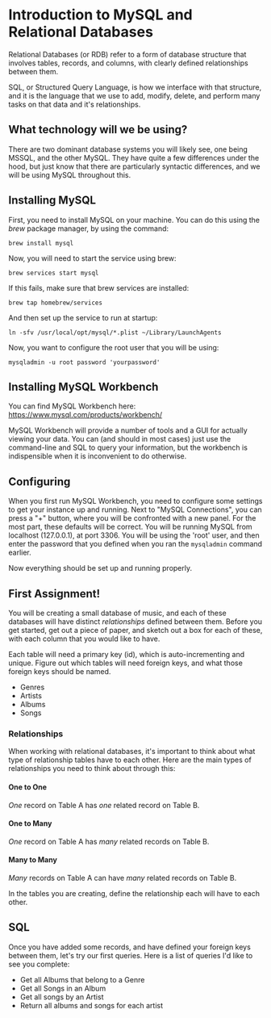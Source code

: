 # Introduction to MySQL and Relational Databases

Relational Databases (or RDB) refer to a form of database structure that involves tables, records, and columns, with clearly defined relationships between them. 

SQL, or Structured Query Language, is how we interface with that structure, and it is the language that we use to add, modify, delete, and perform many tasks on that data and it's relationships.

## What technology will we be using?

There are two dominant database systems you will likely see, one being MSSQL, and the other MySQL. They have quite a few differences under the hood, but just know that there are particularly syntactic differences, and we will be using MySQL throughout this.

## Installing MySQL

First, you need to install MySQL on your machine. You can do this using the *brew* package manager, by using the command:

`brew install mysql`

Now, you will need to start the service using brew:

`brew services start mysql`

If this fails, make sure that brew services are installed:

`brew tap homebrew/services`

And then set up the service to run at startup:

`ln -sfv /usr/local/opt/mysql/*.plist ~/Library/LaunchAgents`

Now, you want to configure the root user that you will be using:

`mysqladmin -u root password 'yourpassword'`

## Installing MySQL Workbench

You can find MySQL Workbench here: https://www.mysql.com/products/workbench/

MySQL Workbench will provide a number of tools and a GUI for actually viewing your data. You can (and should in most cases) just use the command-line and SQL to query your information, but the workbench is indispensible when it is inconvenient to do otherwise.

## Configuring

When you first run MySQL Workbench, you need to configure some settings to get your instance up and running. Next to "MySQL Connections", you can press a "+" button, where you will be confronted with a new panel. For the most part, these defaults will be correct. You will be running MySQL from localhost (127.0.0.1), at port 3306. You will be using the 'root' user, and then enter the password that you defined when you ran the `mysqladmin` command earlier.

Now everything should be set up and running properly.

## First Assignment!

You will be creating a small database of music, and each of these databases will have distinct *relationships* defined between them. Before you get started, get out a piece of paper, and sketch out a box for each of these, with each column that you would like to have. 

Each table will need a primary key (id), which is auto-incrementing and unique. Figure out which tables will need foreign keys, and what those foreign keys should be named.

* Genres
* Artists
* Albums
* Songs

### Relationships

When working with relational databases, it's important to think about what type of relationship tables have to each other. Here are the main types of relationships you need to think about through this:

#### One to One
  
*One* record on Table A has *one* related record on Table B.

#### One to Many

*One* record on Table A has *many* related records on Table B.

#### Many to Many

*Many* records on Table A can have *many* related records on Table B.

In the tables you are creating, define the relationship each will have to each other.

## SQL

Once you have added some records, and have defined your foreign keys between them, let's try our first queries. Here is a list of queries I'd like to see you complete:

* Get all Albums that belong to a Genre 
* Get all Songs in an Album
* Get all songs by an Artist
* Return all albums and songs for each artist
